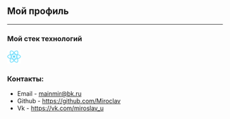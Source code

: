 ## Мой профиль
---
### Мой стек технологий

![](react.png)

### Контакты:

* Email - mainmir@bk.ru
* Github - https://github.com/Miroclav
* Vk - https://vk.com/miroslav_u
